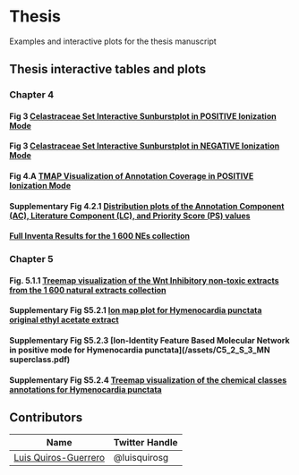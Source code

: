 # Thesis
Examples and interactive plots for the thesis manuscript

<!-- toc -->

## Thesis interactive tables and plots

### Chapter 4


#### Fig 3 [**Celastraceae Set Interactive Sunburstplot in POSITIVE Ionization Mode**](/assets/C5_2_Inhibitors_PF1600P_Wnt_Treemap.html)

#### Fig 3 [**Celastraceae Set Interactive Sunburstplot in NEGATIVE Ionization Mode**](/assets/C5_2_Inhibitors_PF1600P_Wnt_Treemap.html)

#### Fig 4.A [**TMAP Visualization of Annotation Coverage in POSITIVE Ionization Mode**](/img/Celastraceae_annotation_vs_lotusdnp_tmap_2.html)


#### Supplementary Fig 4.2.1 [**Distribution plots of the Annotation Component (AC), Literature Component (LC), and Priority Score (PS) values**](/img/C4_2_S1_AC_LC_PS_hist.html)

#### [**Full Inventa Results for the 1 600 NEs collection**](/assets/C_4_2_Table_Inventa_PF1600_results.html)



### Chapter 5

#### Fig. 5.1.1 [**Treemap visualization of the Wnt Inhibitory non-toxic extracts from the 1 600 natural extracts collection**](/assets/C5_2_Inhibitors_PF1600P_Wnt_Treemap.html)


#### Supplementary Fig S5.2.1 [**Ion map plot for Hymenocardia punctata original ethyl acetate extract**](/assets/C5_2_S1_IonMap2D_original.html)

#### Supplementary Fig S5.2.3 [**Ion-Identity Feature Based Molecular Network in positive mode for Hymenocardia punctata**](/assets/C5_2_S_3_MN superclass.pdf)

#### Supplementary Fig S5.2.4 [**Treemap visualization of the chemical classes annotations for Hymenocardia punctata**](/assets/C5_2_S4_treemap_pos_original.html)
<!-- tocstop -->



## Contributors

|Name     |  Twitter Handle   | 
|---------|-----------------|
|[Luis Quiros-Guerrero](https://github.com/luigiquiros)| @luisquirosg       |



